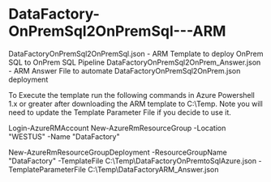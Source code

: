 # DataFactory-OnPremSql2OnPremSql---ARM


DataFactoryOnPremSql2OnPremSql.json - ARM Template to deploy OnPrem SQL to OnPrem SQL Pipeline
DataFactoryOnPremSql2OnPrem_Answer.json - ARM Answer File to automate DataFactoryOnPremSql2OnPrem.json deployment

To Execute the template run the following commands in Azure Powershell 1.x or greater after downloading the ARM template to C:\Temp. Note you will need to update the Template Parameter File if you decide to use it.

Login-AzureRMAccount
New-AzureRmResourceGroup -Location "WESTUS" -Name "DataFactory"

New-AzureRmResourceGroupDeployment -ResourceGroupName "DataFactory" -TemplateFile C:\Temp\DataFactoryOnPremtoSqlAzure.json -TemplateParameterFile C:\Temp\DataFactoryARM_Answer.json